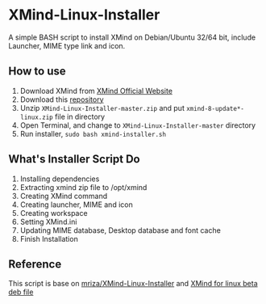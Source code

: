 # XMind-Linux-Installer

A simple BASH script to install XMind on Debian/Ubuntu 32/64 bit, include Launcher, MIME type link and icon.

## How to use

1. Download XMind from [XMind Official Website](http://www.xmind.net/download/linux/)
1. Download this [repository](https://github.com/dinos80152/XMind-Linux-Installer/archive/master.zip)
1. Unzip `XMind-Linux-Installer-master.zip` and put `xmind-8-update*-linux.zip` file in directory
1. Open Terminal, and change to `XMind-Linux-Installer-master` directory
1. Run installer, `sudo bash xmind-installer.sh`

## What's Installer Script Do

1. Installing dependencies
1. Extracting xmind zip file to /opt/xmind
1. Creating XMind command
1. Creating launcher, MIME and icon
1. Creating workspace
1. Setting XMind.ini
1. Updating MIME database, Desktop database and font cache
1. Finish Installation

## Reference

This script is base on [mriza/XMind-Linux-Installer](https://github.com/mriza/XMind-Linux-Installer) and [XMind for linux beta deb file](http://www.xmind.net/download/beta/)